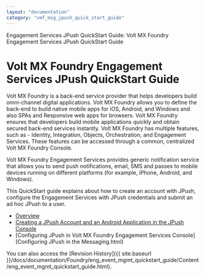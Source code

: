 ```yaml
---
layout: "documentation"
category: "vmf_msg_jpush_quick_start_guide"
---
```

                            

Engagement Services JPush QuickStart Guide: Volt MX Foundry Engagement Services JPush QuickStart Guide

Volt MX  Foundry Engagement Services JPush QuickStart Guide
=========================================================

Volt MX  Foundry is a back-end service provider that helps developers build omni-channel digital applications. Volt MX Foundry allows you to define the back-end to build native mobile apps for iOS, Android, and Windows and also SPAs and Responsive web apps for browsers. Volt MX Foundry ensures that developers build mobile applications quickly and obtain secured back-end services instantly. Volt MX Foundry has multiple features, such as - Identity, Integration, Objects, Orchestration, and Engagement Services. These features can be accessed through a common, centralized Volt MX Foundry Console.

Volt MX  Foundry Engagement Services provides generic notification service that allows you to send push notifications, email, SMS and passes to mobile devices running on different platforms (for example, iPhone, Android, and Windows).

This QuickStart guide explains about how to create an account with JPush, configure the Engagement Services with JPush credentials and submit an ad hoc JPush to a user.

*   [Overview](Overview.html)
*   [Creating a JPush Account and an Android Application in the JPush Console](crajpkeanmsecret.html)
*   [Configuring JPush in Volt MX Foundry Engagement Services Console](Configuring JPush in the Messaging.html)

You can also access the [Revision History]({{ site.baseurl }}/docs/documentation/Foundry/eng_event_mgmt_quickstart_guide/Content/eng_event_mgmt_quickstart_guide.html).
